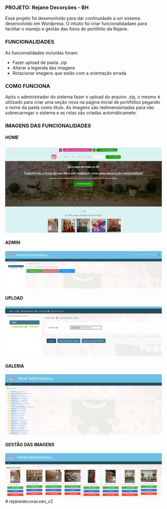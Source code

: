 ### PROJETO: Rejane Decorções - BH

Esse projeto foi desenvolvido para dar continuidade a um sistema desenvolvido em Wordpress.
O intuito foi criar funcionalidadaes para facilitar o manejo e gestão das fotos do portifólio
da Rejane.

### FUNCIONALIDADES

As funcionalidades incluídas foram:
 - Fazer upload de pasta .zip
 - Alterar a legenda das imagens
 - Rotacionar imagens que estão com a orientação errada

### COMO FUNCIONA

Após o administrador do sistema fazer o upload do arquivo .zip, o mesmo
é utilizado para criar uma seção nova na página inicial de portifólios pegando
o nome da pasta como título.
As imagens são redimensionadas para não sobrecarregar o sistema e as rotas
são criadas automáticamete.

### IMAGENS DAS FUNCIONALIDADES

##### HOME

![alt text](image.png)


#### ADMIN
![alt text](image-1.png)

#### UPLOAD
![alt text](image-2.png)

#### GALERIA

![alt text](image-3.png)

#### GESTÃO DAS IMAGENS
![alt text](image-4.png)
#   r e j a n e d e c o r a c o e s _ v 2 
 
 
